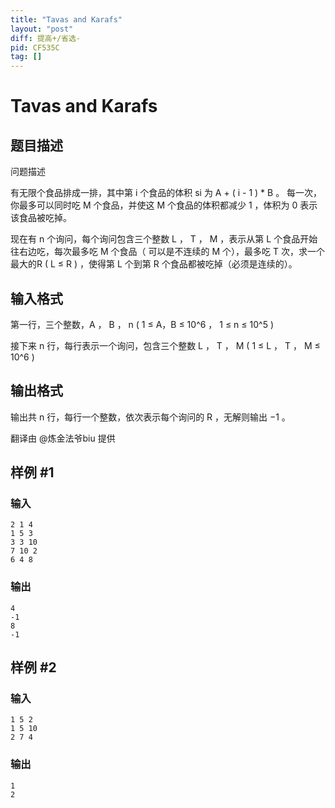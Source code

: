 ```yaml
---
title: "Tavas and Karafs"
layout: "post"
diff: 提高+/省选-
pid: CF535C
tag: []
---
```


# Tavas and Karafs

## 题目描述

问题描述
有无限个食品排成一排，其中第 i 个食品的体积 si 为 A + ( i - 1 ) * B 。 每一次，你最多可以同时吃 M 个食品，并使这 M 个食品的体积都减少 1 ，体积为 0 表示该食品被吃掉。

现在有 n 个询问，每个询问包含三个整数 L ， T ， M ，表示从第 L 个食品开始往右边吃，每次最多吃 M 个食品（ 可以是不连续的 M 个），最多吃 T 次，求一个最大的R ( L ≤ R ) ，使得第 L 个到第 R 个食品都被吃掉（必须是连续的）。

## 输入格式

第一行，三个整数，A ， B ， n ( 1 ≤ A，B ≤ 10^6 ， 1 ≤ n ≤ 10^5 )

接下来 n 行，每行表示一个询问，包含三个整数 L ， T ， M ( 1 ≤ L ， T ， M ≤ 10^6 )

## 输出格式

输出共 n 行，每行一个整数，依次表示每个询问的 R ，无解则输出 −1 。
翻译由 @炼金法爷biu 提供

## 样例 #1

### 输入

```
2 1 4
1 5 3
3 3 10
7 10 2
6 4 8

```

### 输出

```
4
-1
8
-1

```

## 样例 #2

### 输入

```
1 5 2
1 5 10
2 7 4

```

### 输出

```
1
2

```

